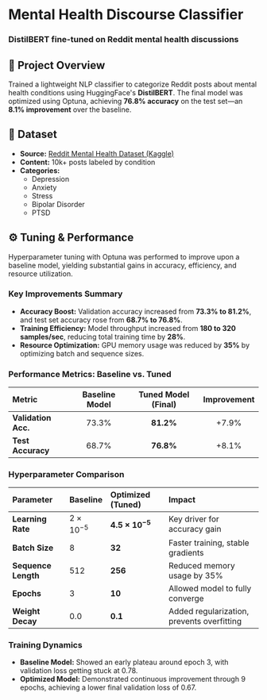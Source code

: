 # Mental Health Discourse Classifier
### DistilBERT fine-tuned on Reddit mental health discussions

## 📌 Project Overview
Trained a lightweight NLP classifier to categorize Reddit posts about mental health conditions using HuggingFace's **DistilBERT**. The final model was optimized using Optuna, achieving **76.8% accuracy** on the test set—an **8.1% improvement** over the baseline.

## 📂 Dataset
- **Source:** [Reddit Mental Health Dataset (Kaggle)](https://www.kaggle.com/datasets/neelghoshal/reddit-mental-health-data)
- **Content:** 10k+ posts labeled by condition
- **Categories:**
  - Depression
  - Anxiety
  - Stress
  - Bipolar Disorder
  - PTSD

## ⚙️ Tuning & Performance
Hyperparameter tuning with Optuna was performed to improve upon a baseline model, yielding substantial gains in accuracy, efficiency, and resource utilization.

### Key Improvements Summary
- **Accuracy Boost:** Validation accuracy increased from **73.3% to 81.2%**, and test set accuracy rose from **68.7% to 76.8%**.
- **Training Efficiency:** Model throughput increased from **180 to 320 samples/sec**, reducing total training time by **28%**.
- **Resource Optimization:** GPU memory usage was reduced by **35%** by optimizing batch and sequence sizes.

### Performance Metrics: Baseline vs. Tuned

| Metric              | Baseline Model | Tuned Model (Final) | Improvement |
| :------------------ | :------------: | :-----------------: | :---------: |
| **Validation Acc.** |     73.3%      |      **81.2%** |   +7.9%     |
| **Test Accuracy** |     68.7%      |      **76.8%** |   +8.1%     |


### Hyperparameter Comparison

| Parameter         | Baseline             | Optimized (Tuned)                | Impact                               |
| :---------------- | :------------------- | :------------------------------- | :----------------------------------- |
| **Learning Rate** | $2 \times 10^{-5}$   | **$4.5 \times 10^{-5}$** | Key driver for accuracy gain         |
| **Batch Size** | 8                    | **32** | Faster training, stable gradients    |
| **Sequence Length** | 512                  | **256** | Reduced memory usage by 35%          |
| **Epochs** | 3                    | **10** | Allowed model to fully converge      |
| **Weight Decay** | 0.0                  | **0.1** | Added regularization, prevents overfitting |

### Training Dynamics

-   **Baseline Model:** Showed an early plateau around epoch 3, with validation loss getting stuck at 0.78.
-   **Optimized Model:** Demonstrated continuous improvement through 9 epochs, achieving a lower final validation loss of 0.67.
